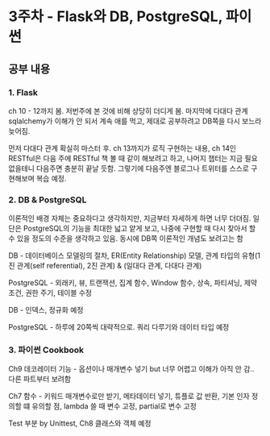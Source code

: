 ﻿# 3주차 - Flask와 DB, PostgreSQL, 파이썬

## 공부 내용

### 1. Flask

ch 10 - 12까지 봄. 저번주에 본 것에 비해 상당히 더디게 봄. 마지막에 다대다 관계 sqlalchemy가 이해가 안 되서 계속 애를 먹고, 제대로 공부하려고 DB쪽을 다시 보느라 늦어짐.

먼저 다대다 관계 확실히 마스터 후. ch 13까지가 로직 구현하는 내용, ch 14인 RESTful은 다음 주에 RESTful 책 볼 때 같이 해보려고 하고, 나머지 챕터는 지금 필요 없을테니 다음주면 충분히 끝날 듯함. 그렇기에 다음주엔 블로그나 트위터를 스스로 구현해보며 복습 예정.

### 2. DB & PostgreSQL

이론적인 배경 자체는 중요하다고 생각하지만, 지금부터 자세하게 하면 너무 더뎌짐. 일단은 PostgreSQL의 기능을 최대한 넓고 얕게 보고, 나중에 구현할 때 다시 찾아서 할 수 있을 정도의 수준을 생각하고 있음. 동시에 DB쪽 이론적인 개념도 보려고는 함

DB - 데이터베이스 모델링의 절차, ER(Entity Relationship) 모델, 관계 타입의 유형(1진 관계(self referential), 2진 관계) & (일대다 관계, 다대다 관계)

PostgreSQL - 외래키, 뷰, 트랜잭션, 집계 함수, Window 함수, 상속, 파티셔닝, 제약조건, 권한 주기, 테이블 수정

DB - 인덱스, 정규화 예정

PostgreSQL - 하루에 20쪽씩 대략적으로. 쿼리 다루기와 데이터 타입 예정


### 3. 파이썬 Cookbook 
Ch9 데코레이터 기능 - 옵션이나 매개변수 넣기 but 너무 어렵고 이해가 아직 안 감.. 다른 파트부터 보려함

Ch7 함수 - 키워드 매개변수로만 받기, 메타데이터 넣기, 튜플로 값 반환, 기본 인자 정의할 떄 유의할 점, lambda 쓸 때 변수 고정, partial로 변수 고정

Test 부분 by Unittest, Ch8 클래스와 객체 예정

